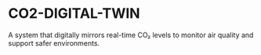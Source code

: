 # CO2-DIGITAL-TWIN
A system that digitally mirrors real-time CO₂ levels to monitor air quality and support safer environments.

